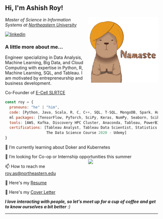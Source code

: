 <h2> Hi, I'm Ashish Roy! </h2> <img align='right' src="https://github.com/royashishneu/royashishneu/blob/main/giphy.gif" width="230">

<p><em>Master of Science in Information Systems at <a href="https://www.northeastern.edu">Northeastern University</a>
</em></p>

<a href="https://www.linkedin.com/in/roy-ashish">
<img alt="linkedin" src="https://img.shields.io/badge/-Ashish Roy-blue?style=flat&logo=Linkedin&logoColor=white&link=https://www.linkedin.com/in/roy-ashish"></a>


### A little more about me...

Engineer specializing in Data Analysis, Machine Learning, Big Data, and Cloud Computing with expertise in Python, R, Machine Learning, SQL, and Tableau. I am motivated by entrepreneurship and business development.

Co-Founder of <a href="https://www.linkedin.com/company/e-cell-slrtce/?originalSubdomain=in">E-Cell SLRTCE</a>


```javascript
const roy = {
  pronouns: "he" | "him",
  code: [Python, Java, Scala, R, C, C++, SQL, T-SQL, MongoDB, Spark, Hadoop],
  ml packages: [TensorFlow, PyTorch, SciPy, Keras, NumPy, Seaborn, Scikit-Learn, Pandas, NLTK, Matplotlib]
  tools: [AWS, Kafka, Discovery HPC Cluster, Anaconda, Tableau, PowerBI, MS Office, NetBeans, IntelliJ],
  certifications: [Tableau Analyst, Tableau Data Scientist, Statistics for Data Science and Business Analysis - Udemy,
                   The Data Science Course 2020 - Udemy]
}
```
🌱 I’m currently learning about Doker and Kubernetes

🤝 I’m looking for Co-op or Internship opportunities this summer <img align='right' src="https://media.giphy.com/media/qX8pJY8ejpVtD8BNoP/giphy.gif" width="230">

📫 How to reach me roy.as@northeastern.edu 

📄 Here's my <a href="https://drive.google.com/file/d/1qrIj5P-Ap5-5MS4ytNjat_sMdzl_bymj/view?usp=sharing">Resume</a>

📩 Here's my <a href="https://drive.google.com/file/d/1MqeacFQQng_lKyZXmH-k14-WQSVekjQ9/view?usp=sharing">Cover Letter</a>

<em><b>I love interacting with people, so let's meet up for a cup of coffee and get to know ourselves a bit better</b> :)</em>



---

<!---
royashishneu/royashishneu is a ✨ special ✨ repository because its `README.md` (this file) appears on your GitHub profile.
You can click the Preview link to take a look at your changes.
--->
